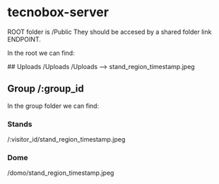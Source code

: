 # tecnobox-server


ROOT folder is /Public
They should be accesed by a shared folder link ENDPOINT.

In the root we can find:

## Uploads /Uploads
/Uploads --> stand_region_timestamp.jpeg

## Group /:group_id
In the group folder we can find:

### Stands
/:visitor_id/stand_region_timestamp.jpeg

### Dome
/domo/stand_region_timestamp.jpeg
